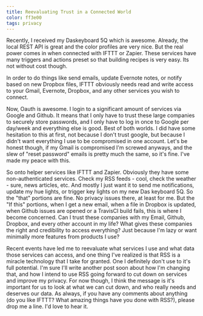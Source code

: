 ```yaml
---
title: Reevaluating Trust in a Connected World
color: ff3e00
tags: privacy
---
```


Recently, I received my Daskeyboard 5Q which is awesome. Already, the local
REST API is great and the color profiles are very nice. But the real power
comes in when connected with IFTTT or Zapier. These services have many triggers
and actions preset so that building recipes is very easy. Its not without cost
though.

In order to do things like send emails, update Evernote notes, or notify based
on new Dropbox files, IFTTT obviously needs read and write access to your Gmail,
Evernote, Dropbox, and any other services you wish to connect.

Now, Oauth is awesome. I login to a significant amount of services via Google
and Github. It means that I only have to trust these large companies to securely
store passwords, and I only have to log in once to Google per day/week and
everything else is good. Best of both worlds. I did have some hesitation to
this at first, not because I don't trust google, but because I didn't want
everything I use to be compromised in one account. Let's be honest though, if
my Gmail is compromised I'm screwed anyways, and the slew of "reset password"
emails is pretty much the same, so it's fine. I've made my peace with this.

So onto helper services like IFTTT and Zapier. Obviously they have some
non-authenticated services. Check my RSS feeds - cool, check the weather - sure,
news articles, etc. And mostly I just want it to send me notifications, update
my hue lights, or trigger key lights on my new Das keyboard 5Q. So the "that"
portions are fine. No privacy issues there, at least for me. But the "If this"
portions, when I get a new email, when a file in Dropbox is updated, when
Github issues are opened or a TravisCI build fails, this is where I become
concerned. Can I trust these companies with my Email, Github, Dropbox, and
every other account in my life? What gives these companies the right and
credibility to access everything? Just because I'm lazy or want minimally more
features from products I use?

Recent events have led me to reevaluate what services I use and what data those
services can access, and one thing I've realized is that RSS is a miracle
technology that I take for granted. One I definitely don't use to it's full
potential. I'm sure I'll write another post soon about how I'm changing that,
and how I intend to use RSS going forward to cut down on services and improve
my privacy. For now though, I think the message is it's important for us to
look at what we can cut down, and who really needs and deserves our data.
As always, if you have any comments about anything (do you like IFTTT? What
amazing things have you done with RSS?), please drop me a line. I'd love to
hear it.
